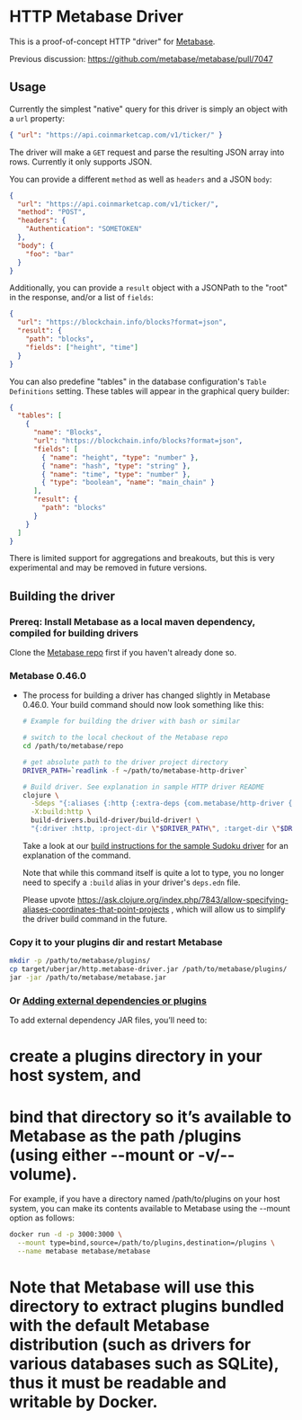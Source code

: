 # HTTP Metabase Driver

This is a proof-of-concept HTTP "driver" for [Metabase](https://metabase.com/).

Previous discussion: https://github.com/metabase/metabase/pull/7047

## Usage

Currently the simplest "native" query for this driver is simply an object with a `url` property:

```json
{ "url": "https://api.coinmarketcap.com/v1/ticker/" }
```

The driver will make a `GET` request and parse the resulting JSON array into rows. Currently it only supports JSON.

You can provide a different `method` as well as `headers` and a JSON `body`:

```json
{
  "url": "https://api.coinmarketcap.com/v1/ticker/",
  "method": "POST",
  "headers": {
    "Authentication": "SOMETOKEN"
  },
  "body": {
    "foo": "bar"
  }
}
```

Additionally, you can provide a `result` object with a JSONPath to the "root" in the response, and/or a list of `fields`:

```json
{
  "url": "https://blockchain.info/blocks?format=json",
  "result": {
    "path": "blocks",
    "fields": ["height", "time"]
  }
}
```

You can also predefine "tables" in the database configuration's `Table Definitions` setting. These tables will appear in the graphical query builder:

```json
{
  "tables": [
    {
      "name": "Blocks",
      "url": "https://blockchain.info/blocks?format=json",
      "fields": [
        { "name": "height", "type": "number" },
        { "name": "hash", "type": "string" },
        { "name": "time", "type": "number" },
        { "type": "boolean", "name": "main_chain" }
      ],
      "result": {
        "path": "blocks"
      }
    }
  ]
}
```

There is limited support for aggregations and breakouts, but this is very experimental and may be removed in future versions.

## Building the driver

### Prereq: Install Metabase as a local maven dependency, compiled for building drivers

Clone the [Metabase repo](https://github.com/metabase/metabase) first if you haven't already done so.

### Metabase 0.46.0

- The process for building a driver has changed slightly in Metabase 0.46.0. Your build command should now look
  something like this:

  ```sh
  # Example for building the driver with bash or similar

  # switch to the local checkout of the Metabase repo
  cd /path/to/metabase/repo

  # get absolute path to the driver project directory
  DRIVER_PATH=`readlink -f ~/path/to/metabase-http-driver`

  # Build driver. See explanation in sample HTTP driver README
  clojure \
    -Sdeps "{:aliases {:http {:extra-deps {com.metabase/http-driver {:local/root \"$DRIVER_PATH\"}}}}}"  \
    -X:build:http \
    build-drivers.build-driver/build-driver! \
    "{:driver :http, :project-dir \"$DRIVER_PATH\", :target-dir \"$DRIVER_PATH/target\"}"
  ```

  Take a look at our [build instructions for the sample Sudoku driver](https://github.com/metabase/sudoku-driver#build-it-updated-for-build-script-changes-in-metabase-0460) for an explanation of the command.

  Note that while this command itself is quite a lot to type, you no longer need to specify a `:build` alias in your
  driver's `deps.edn` file.

  Please upvote https://ask.clojure.org/index.php/7843/allow-specifying-aliases-coordinates-that-point-projects ,
  which will allow us to simplify the driver build command in the future.


### Copy it to your plugins dir and restart Metabase

```bash
mkdir -p /path/to/metabase/plugins/
cp target/uberjar/http.metabase-driver.jar /path/to/metabase/plugins/
jar -jar /path/to/metabase/metabase.jar
```

### Or [Adding external dependencies or plugins](https://www.metabase.com/docs/latest/installation-and-operation/running-metabase-on-docker#adding-external-dependencies-or-plugins)
To add external dependency JAR files, you’ll need to:

  # create a plugins directory in your host system, and
  # bind that directory so it’s available to Metabase as the path /plugins (using either --mount or -v/--volume). 

For example, if you have a directory named /path/to/plugins on your host system, you can make its contents available to Metabase using the --mount option as follows:

```bash
docker run -d -p 3000:3000 \
  --mount type=bind,source=/path/to/plugins,destination=/plugins \
  --name metabase metabase/metabase
```
    
# Note that Metabase will use this directory to extract plugins bundled with the default Metabase distribution (such as drivers for various databases such as SQLite), thus it must be readable and writable by Docker.